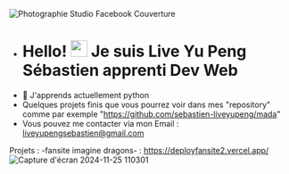 ![Photographie Studio Facebook Couverture](https://github.com/user-attachments/assets/2364db7d-14f7-495e-891e-7f3f33a6b205)



- # Hello! <img src="https://raw.githubusercontent.com/MartinHeinz/MartinHeinz/master/wave.gif" width="30px" height="30px" /> Je suis Live Yu Peng Sébastien apprenti Dev Web
- 🌱 J'apprends actuellement python
- Quelques projets finis que vous pourrez voir dans mes "repository" comme par exemple "https://github.com/sebastien-liveyupeng/mada"
- Vous pouvez me contacter via mon Email : liveyupengsebastien@gmail.com

Projets :
-fansite imagine dragons- :
  https://deployfansite2.vercel.app/
  ![Capture d'écran 2024-11-25 110301](https://github.com/user-attachments/assets/0058dfaa-941b-48b9-905c-119c57ecd499)

<!---
sebastien-liveyupeng/sebastien-liveyupeng is a ✨ special ✨ repository because its `README.md` (this file) appears on your GitHub profile.
You can click the Preview link to take a look at your changes.
--->
